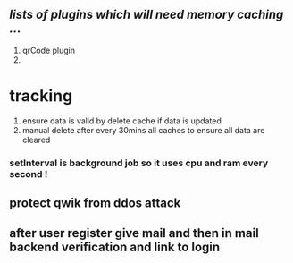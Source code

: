 
## *lists of plugins which will need memory caching ...*

1. qrCode plugin
2. 


# tracking 
1. ensure data is valid by delete cache if data is updated
2. manual delete after every 30mins all caches to ensure all data are cleared

### setInterval is background job so it uses cpu and ram every second !

## protect qwik from ddos attack


## after user register give mail and then in mail backend verification and link to login
